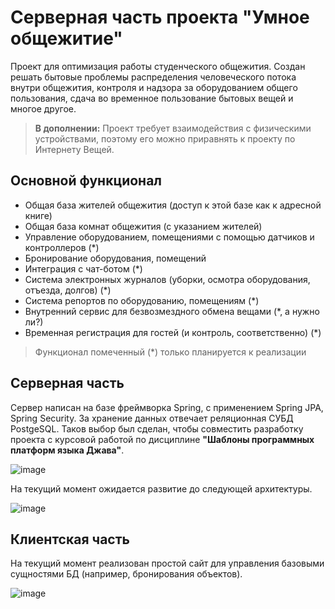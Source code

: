 # Серверная часть проекта "Умное общежитие"
Проект для оптимизация работы студенческого общежития. Создан решать бытовые проблемы распределения человеческого потока внутри общежития, контроля и надзора за оборудованием общего пользования, сдача во временное пользование бытовых вещей и многое другое.
> **В дополнении:** Проект требует взаимодействия с физическими устройствами, поэтому его можно приравнять к проекту по Интернету Вещей.
## Основной функционал
 - Общая база жителей общежития (доступ к этой базе как к адресной книге)
 - Общая база комнат общежития (с указанием жителей)
 - Управление оборудованием, помещениями с помощью датчиков и контроллеров (*)
 - Бронирование оборудования, помещений
 - Интеграция с чат-ботом (*)
 - Система электронных журналов (уборки, осмотра оборудования, отъезда, долгов) (*)
 - Система репортов по оборудованию, помещениям (*)
 - Внутренний сервис для безвозмездного обмена вещами (*, а нужно ли?)
 - Временная регистрация для гостей (и контроль, соответственно) (*)
>  Функционал помеченный (*) только планируется к реализации
## Серверная часть
Сервер написан на базе фреймворка Spring, с применением Spring JPA, Spring Security. За хранение данных отвечает реляционная СУБД PostgeSQL. Таков выбор был сделан, чтобы совместить разработку проекта с курсовой работой по дисциплине **"Шаблоны программных платформ языка Джава"**.

![image](https://user-images.githubusercontent.com/40498648/171966452-1450dd14-7c05-45b1-87af-a04a996a51bf.png)

На текущий момент ожидается развитие до следующей архитектуры.

![image](https://user-images.githubusercontent.com/40498648/171966644-b7141920-33e2-4262-a887-4ce2ec9c3192.png)

## Клиентская часть
На текущий момент реализован простой сайт для управления базовыми сущностями БД (например, бронирования объектов).

![image](https://user-images.githubusercontent.com/40498648/171966490-c2a7896f-8d0e-4358-85e3-5075cdaa07a7.png)
